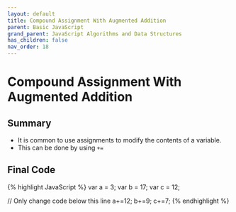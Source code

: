 ```yaml
---
layout: default
title: Compound Assignment With Augmented Addition
parent: Basic JavaScript
grand_parent: JavaScript Algorithms and Data Structures
has_children: false
nav_order: 18
---
```

# Compound Assignment With Augmented Addition
## Summary
- It is common to use assignments to modify the contents of a variable.
- This can be done by using `+=`

## Final Code

{% highlight JavaScript %}
var a = 3;
var b = 17;
var c = 12;

// Only change code below this line
a+=12;
b+=9;
c+=7;
{% endhighlight %}
